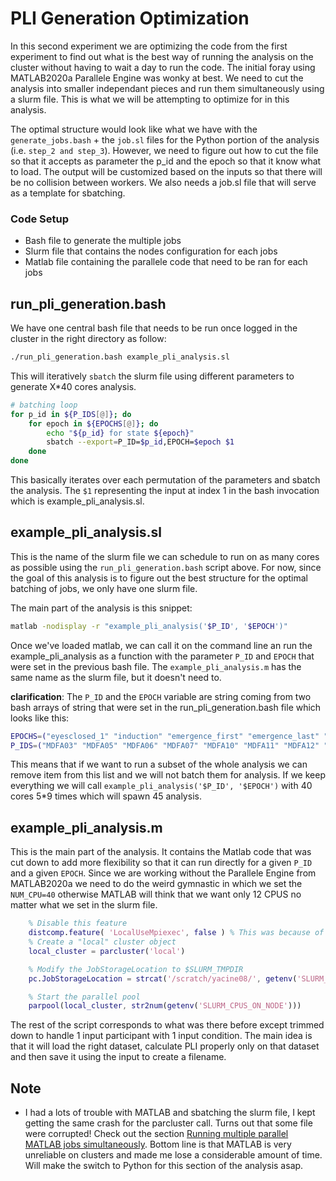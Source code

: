 # PLI Generation Optimization
In this second experiment we are optimizing the code from the first experiment to find out what is the best way of running the analysis on the cluster without having to wait a day to run the code. The initial foray using MATLAB2020a Parallele Engine was wonky at best. We need to cut the analysis into smaller independant pieces and run them simultaneously using a slurm file. This is what we will be attempting to optimize for in this analysis.

The optimal structure would look like what we have with the `generate_jobs.bash` + the `job.sl` files for the Python portion of the analysis (i.e. `step_2 and step_3`). However, we need to figure out how to cut the file so that it accepts as parameter the p_id and the epoch so that it know what to load. The output will be customized based on the inputs so that there will be no collision between workers. We also needs a job.sl file that will serve as a template for sbatching.

### Code Setup
- Bash file to generate the multiple jobs
- Slurm file that contains the nodes configuration for each jobs
- Matlab file containing the parallele code that need to be ran for each jobs

## run_pli_generation.bash
We have one central bash file that needs to be run once logged in the cluster in the right directory as follow:
```bash
./run_pli_generation.bash example_pli_analysis.sl
```

This will iteratively `sbatch` the slurm file using different parameters to generate X*40 cores analysis.
```bash
# batching loop
for p_id in ${P_IDS[@]}; do
    for epoch in ${EPOCHS[@]}; do
        echo "${p_id} for state ${epoch}"
        sbatch --export=P_ID=$p_id,EPOCH=$epoch $1
    done
done
```
This basically iterates over each permutation of the parameters and sbatch the analysis. The `$1` representing the input at index 1 in the bash invocation which is example_pli_analysis.sl.


## example_pli_analysis.sl
This is the name of the slurm file we can schedule to run on as many cores as possible using the `run_pli_generation.bash` script above.
For now, since the goal of this analysis is to figure out the best structure for the optimal batching of jobs, we only have one slurm file. 

The main part of the analysis is this snippet:
```bash
matlab -nodisplay -r "example_pli_analysis('$P_ID', '$EPOCH')"
```
Once we've loaded matlab, we can call it on the command line an run the example_pli_analysis as a function with the parameter `P_ID` and `EPOCH` that were set in the previous bash file. The `example_pli_analysis.m` has the same name as the slurm file, but it doesn't need to. 

**clarification**: The `P_ID` and the `EPOCH` variable are string coming from two bash arrays of string that were set in the run_pli_generation.bash file which looks like this:
```bash
EPOCHS=("eyesclosed_1" "induction" "emergence_first" "emergence_last" "eyesclosed_8")
P_IDS=("MDFA03" "MDFA05" "MDFA06" "MDFA07" "MDFA10" "MDFA11" "MDFA12" "MDFA15" "MDFA17")
```
This means that if we want to run a subset of the whole analysis we can remove item from this list and we will not batch them for analysis. If we keep everything we will call `example_pli_analysis('$P_ID', '$EPOCH')` with 40 cores 5*9 times which will spawn 45 analysis.

## example_pli_analysis.m
This is the main part of the analysis. It contains the Matlab code that was cut down to add more flexibility so that it can run directly for a given `P_ID` and a given `EPOCH`. Since we are working without the Parallele Engine from MATLAB2020a we need to do the weird gymnastic in which we set the `NUM_CPU=40` otherwise MATLAB will think that we want only 12 CPUS no matter what we set in the slurm file.

```matlab
    % Disable this feature
    distcomp.feature( 'LocalUseMpiexec', false ) % This was because of some bug happening in the cluster
    % Create a "local" cluster object
    local_cluster = parcluster('local')

    % Modify the JobStorageLocation to $SLURM_TMPDIR
    pc.JobStorageLocation = strcat('/scratch/yacine08/', getenv('SLURM_JOB_ID'))

    % Start the parallel pool
    parpool(local_cluster, str2num(getenv('SLURM_CPUS_ON_NODE')))
```

The rest of the script corresponds to what was there before except trimmed down to handle 1 input participant with 1 input condition. The main idea is that it will load the right dataset, calculate PLI properly only on that dataset and then save it using the input to create a filename.

## Note
- I had a lots of trouble with MATLAB and sbatching the slurm file, I kept getting the same crash for the parcluster call. Turns out that some file were corrupted! Check out the section [Running multiple parallel MATLAB jobs simultaneously](https://docs.computecanada.ca/wiki/MATLAB). Bottom line is that MATLAB is very unreliable on clusters and made me lose a considerable amount of time. Will make the switch to Python for this section of the analysis asap.